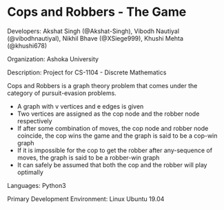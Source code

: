 # Cops and Robbers - The Game

Developers: Akshat Singh (@Akshat-Singh), Vibodh Nautiyal (@vibodhnautiyal), Nikhil Bhave (@XSiege999), Khushi Mehta (@khushi678)

Organization: Ashoka University

Description: Project for CS-1104 - Discrete Mathematics

Cops and Robbers is a graph theory problem that comes under the category of pursuit-evasion problems.

<ul>
	<li>A graph with v vertices and e edges is given</li>
	<li>Two vertices are assigned as the cop node and the robber node respectively</li>
	<li>If after some combination of moves, the cop node and robber node coincide, the cop wins the game and the graph is said to be a cop-win graph</li>
	<li>If it is impossible for the cop to get the robber after any-sequence of moves, the graph is said to be a robber-win graph</li>
	<li>It can safely be assumed that both the cop and the robber will play optimally</li>
</ul>

Languages: Python3

Primary Development Environment: Linux Ubuntu 19.04
